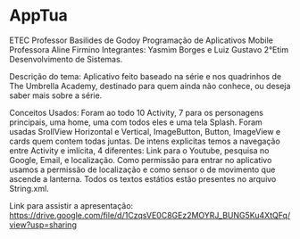 # AppTua


ETEC Professor Basilides de Godoy 
Programação de Aplicativos Mobile 
Professora Aline Firmino 
Integrantes: Yasmim Borges e Luiz Gustavo 
2°Etim Desenvolvimento de Sistemas. 

Descrição do tema: Aplicativo feito baseado na série e nos quadrinhos de The Umbrella Academy, destinado para quem ainda não conhece, ou deseja saber mais sobre a série. 

Conceitos Usados: Foram ao todo 10 Activity, 7 para os personagens principais, uma home, uma com todos eles e uma tela Splash. Foram usadas SrollView Horizontal e Vertical, ImageButton, Button, ImageView e cards quem contem todas juntas. 
De intens explicitas temos a navegação entre Activity e imlícita, 4 diferentes: Link para o Youtube, pesquisa no Google, Email, e localização. 
Como permissão para entrar no aplicativo usamos a permissão de localização e como sensor o de movimento que ascende a lanterna.
Todos os textos estátios estão presentes no arquivo String.xml. 

Link para assistir a apresentação: https://drive.google.com/file/d/1CzqsVE0C8GEz2MOYRJ_BUNG5Ku4XtQFq/view?usp=sharing
